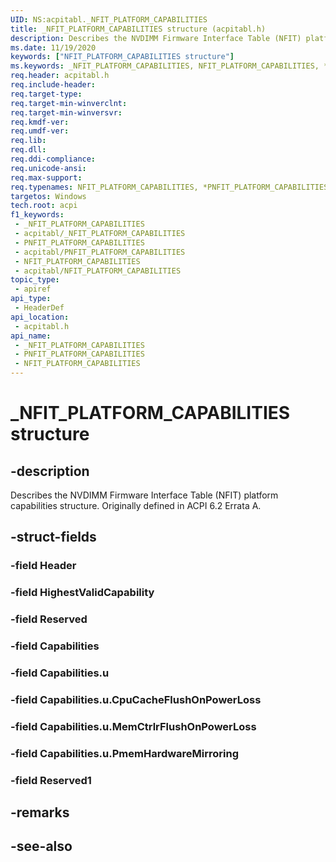 ```yaml
---
UID: NS:acpitabl._NFIT_PLATFORM_CAPABILITIES
title: _NFIT_PLATFORM_CAPABILITIES structure (acpitabl.h)
description: Describes the NVDIMM Firmware Interface Table (NFIT) platform capabilities structure. Originally defined in ACPI 6.2 Errata A.
ms.date: 11/19/2020
keywords: ["NFIT_PLATFORM_CAPABILITIES structure"]
ms.keywords: _NFIT_PLATFORM_CAPABILITIES, NFIT_PLATFORM_CAPABILITIES, *PNFIT_PLATFORM_CAPABILITIES,
req.header: acpitabl.h
req.include-header: 
req.target-type: 
req.target-min-winverclnt: 
req.target-min-winversvr: 
req.kmdf-ver: 
req.umdf-ver: 
req.lib: 
req.dll: 
req.ddi-compliance: 
req.unicode-ansi: 
req.max-support: 
req.typenames: NFIT_PLATFORM_CAPABILITIES, *PNFIT_PLATFORM_CAPABILITIES
targetos: Windows
tech.root: acpi
f1_keywords:
 - _NFIT_PLATFORM_CAPABILITIES
 - acpitabl/_NFIT_PLATFORM_CAPABILITIES
 - PNFIT_PLATFORM_CAPABILITIES
 - acpitabl/PNFIT_PLATFORM_CAPABILITIES
 - NFIT_PLATFORM_CAPABILITIES
 - acpitabl/NFIT_PLATFORM_CAPABILITIES
topic_type:
 - apiref
api_type:
 - HeaderDef
api_location:
 - acpitabl.h
api_name:
 - _NFIT_PLATFORM_CAPABILITIES
 - PNFIT_PLATFORM_CAPABILITIES
 - NFIT_PLATFORM_CAPABILITIES
---
```


# _NFIT_PLATFORM_CAPABILITIES structure


## -description

Describes the NVDIMM Firmware Interface Table (NFIT) platform capabilities structure. Originally defined in ACPI 6.2 Errata A.

## -struct-fields

### -field Header

### -field HighestValidCapability

### -field Reserved

### -field Capabilities

### -field Capabilities.u

### -field Capabilities.u.CpuCacheFlushOnPowerLoss

### -field Capabilities.u.MemCtrlrFlushOnPowerLoss

### -field Capabilities.u.PmemHardwareMirroring

### -field Reserved1

## -remarks

## -see-also

